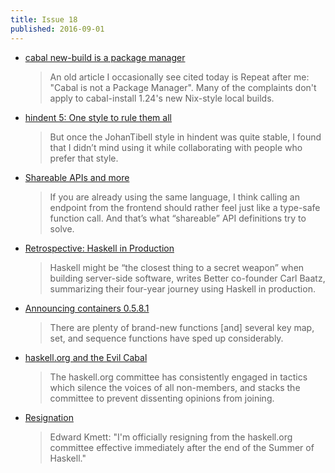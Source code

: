```yaml
---
title: Issue 18
published: 2016-09-01
---
```


- [cabal new-build is a package manager](http://blog.ezyang.com/2016/08/cabal-new-build-is-a-package-manager/)

  > An old article I occasionally see cited today is Repeat after me: "Cabal is not a Package Manager". Many of the complaints don't apply to cabal-install 1.24's new Nix-style local builds.

- [hindent 5: One style to rule them all](http://chrisdone.com/posts/hindent-5)

  > But once the JohanTibell style in hindent was quite stable, I found that I didn’t mind using it while collaborating with people who prefer that style.

- [Shareable APIs and more](https://www.spock.li/2016/08/25/shareable-apis.html)

  > If you are already using the same language, I think calling an endpoint from the frontend should rather feel just like a type-safe function call. And that’s what “shareable” API definitions try to solve.

- [Retrospective: Haskell in Production](https://www.infoq.com/news/2016/08/haskell-production-retrospective)

  > Haskell might be “the closest thing to a secret weapon” when building server-side software, writes Better co-founder Carl Baatz, summarizing their four-year journey using Haskell in production.

- [Announcing containers 0.5.8.1](https://mail.haskell.org/pipermail/haskell-cafe/2016-August/124763.html)

  > There are plenty of brand-new functions [and] several key map, set, and sequence functions have sped up considerably.

- [haskell.org and the Evil Cabal](http://www.snoyman.com/blog/2016/08/haskell-org-evil-cabal)

  > The haskell.org committee has consistently engaged in tactics which silence the voices of all non-members, and stacks the committee to prevent dissenting opinions from joining.

- [Resignation](https://www.reddit.com/r/haskell/comments/50389g/resignation/)

  > Edward Kmett: "I'm officially resigning from the haskell.org committee effective immediately after the end of the Summer of Haskell."
